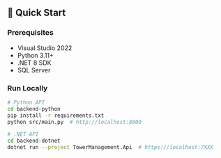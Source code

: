 ## 🚀 Quick Start

### Prerequisites
- Visual Studio 2022
- Python 3.11+
- .NET 8 SDK
- SQL Server

### Run Locally
```bash
# Python API
cd backend-python
pip install -r requirements.txt
python src/main.py  # http://localhost:8000

# .NET API  
cd backend-dotnet
dotnet run --project TowerManagement.Api  # https://localhost:7XXX
